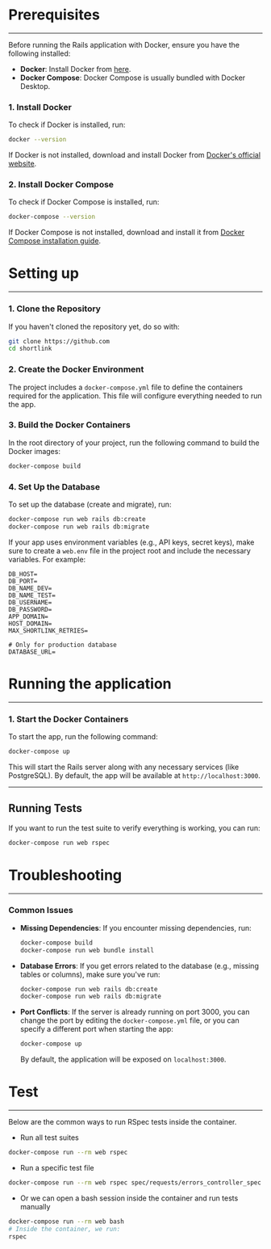 # Prerequisites
---
Before running the Rails application with Docker, ensure you have the following installed:

- **Docker**: Install Docker from [here](https://www.docker.com/get-started).
- **Docker Compose**: Docker Compose is usually bundled with Docker Desktop.

### 1. Install Docker
To check if Docker is installed, run:
```bash
docker --version
```
If Docker is not installed, download and install Docker from [Docker's official website](https://www.docker.com/get-started).

### 2. Install Docker Compose
To check if Docker Compose is installed, run:
```bash
docker-compose --version
```
If Docker Compose is not installed, download and install it from [Docker Compose installation guide](https://docs.docker.com/compose/install/).


# Setting up
---
### 1. Clone the Repository

If you haven't cloned the repository yet, do so with:
```bash
git clone https://github.com
cd shortlink
```

### 2. Create the Docker Environment

The project includes a `docker-compose.yml` file to define the containers required for the application. This file will configure everything needed to run the app.

### 3. Build the Docker Containers

In the root directory of your project, run the following command to build the Docker images:
```bash
docker-compose build
```

### 4. Set Up the Database
To set up the database (create and migrate), run:
```bash
docker-compose run web rails db:create
docker-compose run web rails db:migrate
```

If your app uses environment variables (e.g., API keys, secret keys), make sure to create a `web.env` file in the project root and include the necessary variables. For example:
```
DB_HOST=
DB_PORT=
DB_NAME_DEV=
DB_NAME_TEST=
DB_USERNAME=
DB_PASSWORD=
APP_DOMAIN=
HOST_DOMAIN=
MAX_SHORTLINK_RETRIES=

# Only for production database
DATABASE_URL=
```

# Running the application
---
### 1. Start the Docker Containers

To start the app, run the following command:
```bash
docker-compose up
```
This will start the Rails server along with any necessary services (like PostgreSQL). By default, the app will be available at `http://localhost:3000`.

---

## Running Tests

If you want to run the test suite to verify everything is working, you can run:

```bash
docker-compose run web rspec
```

# Troubleshooting
---
### Common Issues

- **Missing Dependencies**: If you encounter missing dependencies, run:
  ```bash
  docker-compose build
  docker-compose run web bundle install
  ```

- **Database Errors**: If you get errors related to the database (e.g., missing tables or columns), make sure you've run:
  ```bash
  docker-compose run web rails db:create
  docker-compose run web rails db:migrate
  ```

- **Port Conflicts**: If the server is already running on port 3000, you can change the port by editing the `docker-compose.yml` file, or you can specify a different port when starting the app:
  ```bash
  docker-compose up
  ```
  By default, the application will be exposed on `localhost:3000`.

# Test
---
Below are the common ways to run RSpec tests inside the container.

- Run all test suites
```bash
docker-compose run --rm web rspec
```

- Run a specific test file
```bash
docker-compose run --rm web rspec spec/requests/errors_controller_spec.rb
```

- Or we can open a bash session inside the container and run tests manually
```bash
docker-compose run --rm web bash
# Inside the container, we run:
rspec
```

